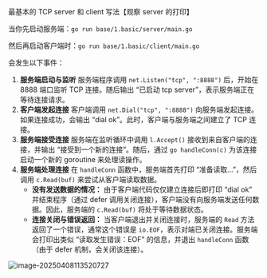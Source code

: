最基本的 TCP server 和 client 写法【观察 server 的打印】

当你先启动服务端：`go run base/1.basic/server/main.go`

然后再启动客户端时：`go run base/1.basic/client/main.go`

会发生以下事件：

1. **服务端启动与监听**
    服务端程序调用 `net.Listen("tcp", ":8888")` 后，开始在 8888 端口监听 TCP 连接。随后输出 “已启动 tcp server”，表示服务端正在等待连接请求。
2. **客户端发起连接**
    客户端调用 `net.Dial("tcp", ":8888")` 向服务端发起连接。如果连接成功，会输出 “dial ok”。此时，客户端与服务端之间建立了 TCP 连接。
3. **服务端接受连接**
    服务端在监听循环中调用 `l.Accept()` 接收到来自客户端的连接，并输出 “接受到一个新的连接”。随后，通过 `go handleConn(c)` 为该连接启动一个新的 goroutine 来处理读操作。
4. **服务端处理连接**
    在 `handleConn` 函数中，服务端首先打印 “准备读取...”，然后调用 `c.Read(buf)` 来尝试从客户端读取数据。
   * **没有发送数据的情况：**
      由于客户端代码仅仅建立连接后即打印 “dial ok” 并结束程序（通过 defer 调用关闭连接），客户端没有向服务端发送任何数据。因此，服务端的 `c.Read(buf)` 将处于等待数据状态。
   * **连接关闭与错误返回：**
      当客户端退出并关闭连接时，服务端的 `Read` 方法返回了一个错误，通常这个错误是 `io.EOF`，表示对端已关闭连接。服务端会打印出类似 “读取发生错误：EOF” 的信息，并退出 `handleConn` 函数（由于 defer 机制，会关闭该连接）。

![image-20250408113520727](http://images.liangning7.cn/typora/202504081135798.png)